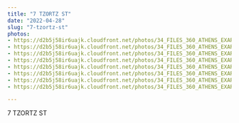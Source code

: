 ```yaml
---
title: "7 TZORTZ ST"
date: "2022-04-28"
slug: "7-tzortz-st"
photos:
- https://d2b5j58ir6uajk.cloudfront.net/photos/34_FILES_360_ATHENS_EXARCHIA/7%20TZORTZ%20ST/PHOTO/34%20Tzortz%20St.%20-%207%20Tzortz%20St.%20%281%29.jpg
- https://d2b5j58ir6uajk.cloudfront.net/photos/34_FILES_360_ATHENS_EXARCHIA/7%20TZORTZ%20ST/PHOTO/34%20Tzortz%20St.%20-%207%20Tzortz%20St.%20%282%29.jpg
- https://d2b5j58ir6uajk.cloudfront.net/photos/34_FILES_360_ATHENS_EXARCHIA/7%20TZORTZ%20ST/PHOTO/34%20Tzortz%20St.%20-%207%20Tzortz%20St.%20%283%29.jpg
- https://d2b5j58ir6uajk.cloudfront.net/photos/34_FILES_360_ATHENS_EXARCHIA/7%20TZORTZ%20ST/PHOTO/34%20Tzortz%20St.%20-%207%20Tzortz%20St.%20%284%29.jpg
- https://d2b5j58ir6uajk.cloudfront.net/photos/34_FILES_360_ATHENS_EXARCHIA/7%20TZORTZ%20ST/PHOTO/34%20Tzortz%20St.%20-%207%20Tzortz%20St.%20%286%29.jpg
- https://d2b5j58ir6uajk.cloudfront.net/photos/34_FILES_360_ATHENS_EXARCHIA/7%20TZORTZ%20ST/PHOTO/34%20Tzortz%20St.%20-%207%20Tzortz%20St..jpg
- https://d2b5j58ir6uajk.cloudfront.net/photos/34_FILES_360_ATHENS_EXARCHIA/7%20TZORTZ%20ST/PHOTO/7%20Tzortz%20St.%20%282%29.JPG
- https://d2b5j58ir6uajk.cloudfront.net/photos/34_FILES_360_ATHENS_EXARCHIA/7%20TZORTZ%20ST/PHOTO/7%20Tzortz%20St..JPG

---
```


7 TZORTZ ST
